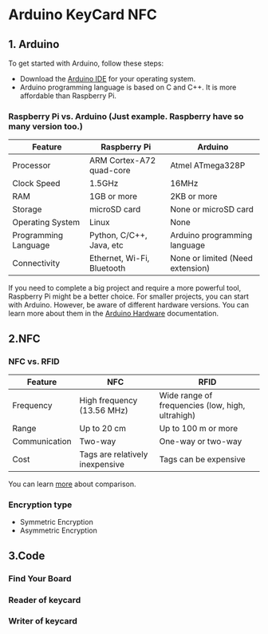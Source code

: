 # Arduino KeyCard NFC

## 1. Arduino

To get started with Arduino, follow these steps:

- Download the [Arduino IDE](https://www.arduino.cc/en/software) for your operating system.
- Arduino programming language is based on C and C++. It is more affordable than Raspberry Pi.

### Raspberry Pi vs. Arduino (Just example. Raspberry have so many version too.)

| Feature             | Raspberry Pi                              | Arduino                   |
|---------------------|-----------------------------------------|---------------------------|
| Processor           | ARM Cortex-A72 quad-core                | Atmel ATmega328P          |
| Clock Speed         | 1.5GHz                                  | 16MHz                     |
| RAM                 | 1GB or more                             | 2KB or more               |
| Storage             | microSD card                            | None or microSD card      |
| Operating System    | Linux                                   | None                      |
| Programming Language| Python, C/C++, Java, etc                | Arduino programming language |
| Connectivity        | Ethernet, Wi-Fi, Bluetooth              | None or limited (Need extension) |

If you need to complete a big project and require a more powerful tool, Raspberry Pi might be a better choice. For smaller projects, you can start with Arduino. However, be aware of different hardware versions. You can learn more about them in the [Arduino Hardware](https://www.arduino.cc/en/hardware) documentation.

  
## 2.NFC
### NFC vs. RFID
| Feature             | NFC                                       | RFID                                             |
|---------------------|-----------------------------------------|-------------------------------------------------|
| Frequency           | High frequency (13.56 MHz)              | Wide range of frequencies (low, high, ultrahigh)|
| Range               | Up to 20 cm                             | Up to 100 m or more                             |
| Communication       | Two-way                                 | One-way or two-way                              |
| Cost                | Tags are relatively inexpensive         | Tags can be expensive                           |

You can learn [more](https://www.atlasrfidstore.com/rfid-insider/rfid-vs-nfc) about comparison. 
###  Encryption type
- Symmetric Encryption
- Asymmetric Encryption  
## 3.Code
### Find Your Board

### Reader of keycard
### Writer of keycard

